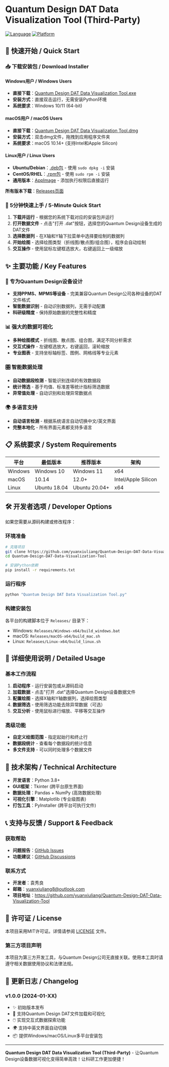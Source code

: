 # Quantum Design DAT Data Visualization Tool (Third-Party)

[![Language](https://img.shields.io/badge/Language-Chinese%20%7C%20English-blue)](https://github.com/yuanxiuliang/Quantum-Design-DAT-Data-Visualization-Tool)
[![Platform](https://img.shields.io/badge/Platform-Windows%20%7C%20macOS%20%7C%20Linux-green)](https://github.com/yuanxiuliang/Quantum-Design-DAT-Data-Visualization-Tool/releases)

## 🚀 快速开始 / Quick Start

### 📥 下载安装包 / Download Installer

#### Windows用户 / Windows Users
- **直接下载**：[Quantum Design DAT Data Visualization Tool.exe](https://github.com/yuanxiuliang/Quantum-Design-DAT-Data-Visualization-Tool/raw/master/Releases/Windows-x64/Quantum%20Design%20DAT%20Data%20Visualization%20Tool.exe)
- **安装方式**：直接双击运行，无需安装Python环境
- **系统要求**：Windows 10/11 (64-bit)

#### macOS用户 / macOS Users  
- **直接下载**：[Quantum Design DAT Data Visualization Tool.dmg](https://github.com/yuanxiuliang/Quantum-Design-DAT-Data-Visualization-Tool/raw/master/Releases/macOS-x64/Quantum%20Design%20DAT%20Data%20Visualization%20Tool.dmg)
- **安装方式**：双击dmg文件，拖拽到应用程序文件夹
- **系统要求**：macOS 10.14+ (支持Intel和Apple Silicon)

#### Linux用户 / Linux Users
- **Ubuntu/Debian**：[.deb包](https://github.com/yuanxiuliang/Quantum-Design-DAT-Data-Visualization-Tool/raw/master/Releases/Linux-x64/quantum-design-tool.deb) - 使用 `sudo dpkg -i` 安装
- **CentOS/RHEL**：[.rpm包](https://github.com/yuanxiuliang/Quantum-Design-DAT-Data-Visualization-Tool/raw/master/Releases/Linux-x64/quantum-design-tool.rpm) - 使用 `sudo rpm -i` 安装
- **通用版本**：[AppImage](https://github.com/yuanxiuliang/Quantum-Design-DAT-Data-Visualization-Tool/raw/master/Releases/Linux-x64/QuantumDesignTool.AppImage) - 添加执行权限后直接运行

**所有版本下载**：[Releases页面](https://github.com/yuanxiuliang/Quantum-Design-DAT-Data-Visualization-Tool/releases)

### 🎯 5分钟快速上手 / 5-Minute Quick Start

1. **下载并运行** - 根据您的系统下载对应的安装包并运行
2. **打开数据文件** - 点击"打开 .dat"按钮，选择您的Quantum Design设备生成的DAT文件
3. **选择数据列** - 在X轴和Y轴下拉菜单中选择要绘制的数据列
4. **开始绘图** - 选择绘图类型（折线图/散点图/组合图），程序会自动绘制
5. **交互操作** - 使用鼠标左键框选放大，右键返回上一级缩放

## ✨ 主要功能 / Key Features

### 🔬 专为Quantum Design设备设计
- **支持PPMS、MPMS等设备** - 完美兼容Quantum Design公司各种设备的DAT文件格式
- **智能数据识别** - 自动识别数据列，无需手动配置
- **科研级精度** - 保持原始数据的完整性和精度

### 📊 强大的数据可视化
- **多种绘图模式** - 折线图、散点图、组合图，满足不同分析需求
- **交互式操作** - 左键框选放大，右键返回，滚轮缩放
- **专业图表** - 支持坐标轴标签、图例、网格线等专业元素

### 🎛️ 智能数据处理
- **自动数据段检测** - 智能识别连续的有效数据段
- **统计筛选** - 基于均值、标准差等统计指标筛选数据
- **异常值处理** - 自动识别和处理异常数据点

### 🌍 多语言支持
- **自动语言检测** - 根据系统语言自动切换中文/英文界面
- **完整本地化** - 所有界面元素都支持多语言

## 📋 系统要求 / System Requirements

| 平台 | 最低版本 | 推荐版本 | 架构 |
|------|----------|----------|------|
| Windows | Windows 10 | Windows 11 | x64 |
| macOS | 10.14 | 12.0+ | Intel/Apple Silicon |
| Linux | Ubuntu 18.04 | Ubuntu 20.04+ | x64 |

## 🛠️ 开发者选项 / Developer Options

如果您需要从源码构建或修改程序：

### 环境准备
```bash
# 克隆项目
git clone https://github.com/yuanxiuliang/Quantum-Design-DAT-Data-Visualization-Tool.git
cd Quantum-Design-DAT-Data-Visualization-Tool

# 安装Python依赖
pip install -r requirements.txt
```

### 运行程序
```bash
python "Quantum Design DAT Data Visualization Tool.py"
```

### 构建安装包
各平台的构建脚本位于 `Releases/` 目录下：
- Windows: `Releases/Windows-x64/build_windows.bat`
- macOS: `Releases/macOS-x64/build_mac.sh`
- Linux: `Releases/Linux-x64/build_linux.sh`

## 📖 详细使用说明 / Detailed Usage

### 基本工作流程
1. **启动程序** - 运行安装包或从源码启动
2. **加载数据** - 点击"打开 .dat"选择Quantum Design设备数据文件
3. **配置绘图** - 选择X轴和Y轴数据列，选择绘图类型
4. **数据筛选** - 使用筛选功能去除异常数据（可选）
5. **交互分析** - 使用鼠标进行缩放、平移等交互操作

### 高级功能
- **自定义绘图范围** - 指定起始行和终止行
- **数据段统计** - 查看每个数据段的统计信息
- **多文件支持** - 可以同时处理多个数据文件

## 🔧 技术架构 / Technical Architecture

- **开发语言**：Python 3.8+
- **GUI框架**：Tkinter (跨平台原生界面)
- **数据处理**：Pandas + NumPy (高效数据处理)
- **可视化引擎**：Matplotlib (专业级图表)
- **打包工具**：PyInstaller (跨平台可执行文件)

## 📞 支持与反馈 / Support & Feedback

### 获取帮助
- **问题报告**：[GitHub Issues](https://github.com/yuanxiuliang/Quantum-Design-DAT-Data-Visualization-Tool/issues)
- **功能建议**：[GitHub Discussions](https://github.com/yuanxiuliang/Quantum-Design-DAT-Data-Visualization-Tool/discussions)

### 联系方式
- **开发者**：袁秀良
- **邮箱**：yuanxiuliang8@outlook.com
- **项目地址**：https://github.com/yuanxiuliang/Quantum-Design-DAT-Data-Visualization-Tool

## 📄 许可证 / License

本项目采用MIT许可证。详情请参阅 [LICENSE](LICENSE) 文件。

### 第三方项目声明
本项目为第三方开发工具，与Quantum Design公司无直接关联。使用本工具时请遵守相关数据使用协议和法律法规。

## 🎉 更新日志 / Changelog

### v1.0.0 (2024-01-XX)
- ✨ 初始版本发布
- 🎯 支持Quantum Design DAT文件加载和可视化
- 🖱️ 实现交互式数据探索功能
- 🌍 支持中英文界面自动切换
- 📦 提供Windows/macOS/Linux多平台安装包

---

**Quantum Design DAT Data Visualization Tool (Third-Party)** - 让Quantum Design设备数据可视化变得简单高效！让科研工作更加便捷！